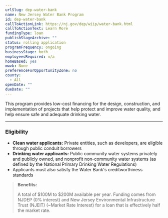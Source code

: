 ```yaml
---
urlSlug: dep-water-bank
name: New Jersey Water Bank Program
id: dep-water-bank
callToActionLink: https://nj.gov/dep/wiip/water-bank.html
callToActionText: Learn More
fundingType: loan
publishStageArchive: ""
status: rolling application
programFrequency: ongoing
businessStage: both
employeesRequired: n/a
homeBased: yes
mwvb: None
preferenceForOpportunityZone: no
county:
  - All
openDate: ""
dueDate: ""
---
```

This program provides low-cost financing for the design, construction, and implementation of projects that help protect and improve water quality, and help ensure safe and adequate drinking water.

---
### Eligibility
* **Clean water applicants:** Private entities, such as developers, are eligible through public conduit borrowers
* **Drinking water applicants:** Public community water systems privately and publicly owned, and nonprofit non-community water systems (as defined by the National Primary Drinking Water Regulations)
* Applicants must also satisfy the Water Bank's creditworthiness standards

>**Benefits:**
>
>A total of $100M to $200M available per year. Funding comes from NJDEP (0% interest) and New Jersey Environmental Infrastructure Trust (NJEIT) (~Market Rate Interest) for a loan that is effectively half the market rate.
